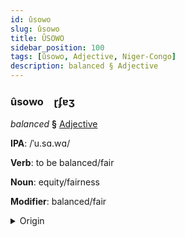 ```yaml
---
id: ûsowo
slug: ûsowo
title: ÛSOWO
sidebar_position: 100
tags: [ûsowo, Adjective, Niger-Congo]
description: balanced § Adjective
---
```


### ûsowo&emsp;<span kind="abugida">ɽʄɐʒ</span>

*balanced* **§** [Adjective](../../tags/Adjective)

**IPA**: /ˈu.sɑ.wɑ/

**Verb**: to be balanced/fair

**Noun**: equity/fairness

**Modifier**: balanced/fair

<details>
    <summary>Origin</summary>
    Swahili usawa /u'sawa/<br/>
    <em>Niger-Congo Language Family</em>
</details>